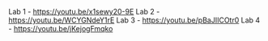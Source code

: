 Lab 1 - https://youtu.be/x1sewy20-9E
Lab 2 - https://youtu.be/WCYGNdeY1rE
Lab 3 - https://youtu.be/pBaJIICOtr0
Lab 4 - https://youtu.be/jKejogFmqko